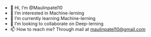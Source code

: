 - 👋 Hi, I’m @Maulinpatel10
- 👀 I’m interested in Machine-lerning
- 🌱 I’m currently learning Machine-lerning
- 💞️ I’m looking to collaborate on Deep-lerning
- 📫 How to reach me? Through mail at maulinpatel10@gmail.com

<!---
Maulinpatel10/Maulinpatel10 is a ✨ special ✨ repository because its `README.md` (this file) appears on your GitHub profile.
You can click the Preview link to take a look at your changes.
--->
